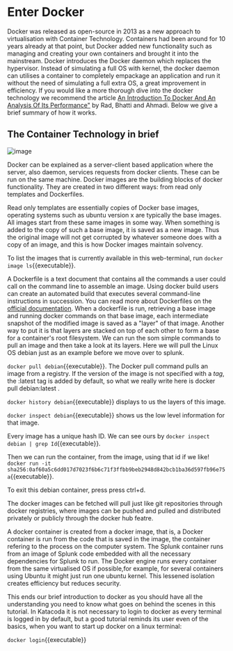 
# Enter Docker

Docker was released as open-source in 2013 as a new approach to virtualisation with Container Technology. Containers had been around for 10 years already at that point, but Docker added new functionality such as managing and creating your own containers and brought it into the mainstream. Docker introduces the Docker daemon which replaces the hypervisor. Instead of simulating a full OS with kernel, the docker daemon can utilises a container to completely empackage an application and run it without the need of simulating a full extra OS, a great improvement in efficiency. If you would like a more thorough dive into the docker technology we recommend the article [An Introduction To Docker And An Analysis Of Its Performance"](https://scholar.googleusercontent.com/scholar?q=cache:PoPiiRcdcjcJ:scholar.google.com/++An+Introduction+To+Docker+And+An+Analysis+Of+Its+Performance&hl=en&as_sdt=0,5) by Rad, Bhatti and Ahmadi. Below we give a brief summary of how it works.

## The Container Technology in brief

![image](https://user-images.githubusercontent.com/62335201/116404265-c579fc00-a82e-11eb-9a24-9ba227a58a9c.png)


Docker can be explained as a server-client based application where the server, also daemon, services requests from docker clients. These can be run on the same machine.
Docker images are the building blocks of docker functionality. They are created in two different ways: from read only templates and Dockerfiles. 

Read only templates are essentially copies of Docker base images, operating systems such as ubuntu version x are typically the base images. All images start from these same images in some way. When something is added to the copy of such a base image, it is saved as a new image. Thus the original image will not get corrupted by whatever someone does with a copy of an image, and this is how Docker images maintain solvency. 

To list the images that is currently available in this web-terminal, run `docker image ls`{{executable}}.

A Dockerfile is a text document that contains all the commands a user could call on the command line to assemble an image. Using docker build users can create an automated build that executes several command-line instructions in succession. You can read more about Dockerfiles on the [official documentation](https://docs.docker.com/engine/reference/builder/#:~:text=A%20Dockerfile%20is%20a%20text,command%2Dline%20instructions%20in%20succession). When a dockerfile is run, retrieving a base image and running docker commands on that base image, each intermediate snapshot of the modified image is saved as a "layer" of that image. Another way to put it is that layers are stacked on top of each other to form a base for a container's root filesystem. We can run the som simple commands to pull an image and then take a look at its layers. Here we will pull the Linux OS debian just as an example before we move over to splunk.

`docker pull debian`{{executable}}. The Docker pull command pulls an image from a registry. If the version of the image is not specified with a *tag*, the :latest tag is added by default, so what we really write here is docker pull debian:latest . 

`docker history debian`{{executable}} displays to us the layers of this image.

`docker inspect debian`{{executable}} shows us the low level information for that image. 

Every image has a unique hash ID. We can see ours by `docker inspect debian | grep Id`{{executable}}. 

Then we can run the container, from the image, using that id if we like!  `docker run -it sha256:0af60a5c6dd017d7023f6b6c71f3ffbb9beb2948d842bcb1ba36d597fb96e75a`{{executable}}.

To exit this debian container, press press ctrl+d.

The docker images can be fetched will pull just like git repositories through docker registries, where images can be pushed and pulled and distributed privately or publicly through the docker hub featre.

A docker container is created from a docker image, that is, a Docker container is run from the code that is saved in the image, the container refering to the process on the computer system.  The Splunk container runs from an image of Splunk code embedded with all the necessary dependencies for Splunk to run. The Docker engine runs every container from the same virtualised OS if possible,for example, for several containers using Ubuntu it might just run one ubuntu kernel. This lessened isolation creates efficiency but reduces security. 

This ends our brief introduction to docker as you should have all the understanding you need to know what goes on behind the scenes in this tutorial. In Katacoda it is not necessary to login to docker as every terminal is logged in by default, but a good tutorial reminds its user even of the basics, when you want to start up docker on a linux terminal:

`docker login`{{executable}}
